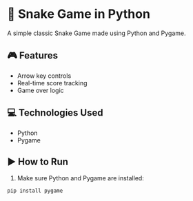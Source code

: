 # 🐍 Snake Game in Python

A simple classic Snake Game made using Python and Pygame.

## 🎮 Features
- Arrow key controls
- Real-time score tracking
- Game over logic

## 💻 Technologies Used
- Python
- Pygame

## ▶️ How to Run
1. Make sure Python and Pygame are installed:
```bash
pip install pygame
